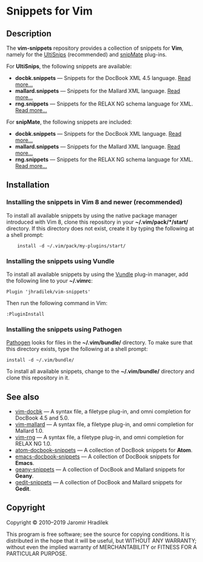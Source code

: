 # Snippets for Vim

## Description

The **vim-snippets** repository provides a collection of snippets for **Vim**, namely for the [UltiSnips](https://github.com/SirVer/ultisnips) (recommended) and [snipMate](https://github.com/msanders/snipmate.vim) plug-ins.

For **UltiSnips**, the following snippets are available:

* **docbk.snippets** — Snippets for the DocBook XML 4.5 language. [Read more…](UltiSnips/docbk.markdown)
* **mallard.snippets** — Snippets for the Mallard XML language. [Read more…](UltiSnips/mallard.markdown)
* **rng.snippets** — Snippets for the RELAX NG schema language for XML. [Read more…](UltiSnips/rng.markdown)

For **snipMate**, the following snippets are included:

* **docbk.snippets** — Snippets for the DocBook XML language. [Read more…](snippets/docbk.markdown)
* **mallard.snippets** — Snippets for the Mallard XML language. [Read more…](snippets/mallard.markdown)
* **rng.snippets** — Snippets for the RELAX NG schema language for XML. [Read more…](snippets/rng.markdown)

## Installation

### Installing the snippets in Vim 8 and newer (recommended)

To install all available snippets by using the native package manager introduced with Vim 8, clone this repository in your **~/.vim/pack/\*/start/** directory. If this directory does not exist, create it by typing the following at a shell prompt:

		install -d ~/.vim/pack/my-plugins/start/

### Installing the snippets using Vundle

To install all available snippets by using the [Vundle](https://github.com/gmarik/vundle) plug-in manager, add the following line to your **~/.vimrc**:

    Plugin 'jhradilek/vim-snippets'

Then run the following command in Vim:

    :PluginInstall

### Installing the snippets using Pathogen

[Pathogen](https://github.com/tpope/vim-pathogen) looks for files in the **~/.vim/bundle/** directory. To make sure that this directory exists, type the following at a shell prompt:

    install -d ~/.vim/bundle/

To install all available snippets, change to the **~/.vim/bundle/** directory and clone this repository in it.

## See also

* [vim-docbk](https://github.com/jhradilek/vim-docbk) — A syntax file, a filetype plug-in, and omni completion for DocBook 4.5 and 5.0.
* [vim-mallard](https://github.com/jhradilek/vim-mallard) — A syntax file, a filetype plug-in, and omni completion for Mallard 1.0.
* [vim-rng](https://github.com/jhradilek/vim-rng) — A syntax file, a filetype plug-in, and omni completion for RELAX NG 1.0.
* [atom-docbook-snippets](https://github.com/pbokoc/atom-docbook-snippets) — A collection of DocBook snippets for **Atom**.
* [emacs-docbook-snippets](https://github.com/jhradilek/emacs-docbook-snippets) — A collection of DocBook snippets for **Emacs**.
* [geany-snippets](https://github.com/jhradilek/geany-snippets) — A collection of DocBook and Mallard snippets for **Geany**.
* [gedit-snippets](https://github.com/jhradilek/gedit-snippets) — A collection of DocBook and Mallard snippets for **Gedit**.

## Copyright

Copyright © 2010–2019 Jaromir Hradilek

This program is free software; see the source for copying conditions. It is distributed in the hope that it will be useful, but WITHOUT ANY WARRANTY; without even the implied warranty of MERCHANTABILITY or FITNESS FOR A PARTICULAR PURPOSE.
